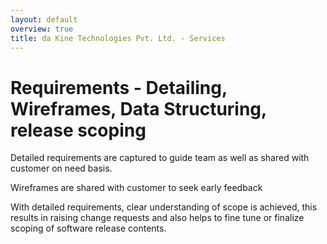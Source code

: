 ```yaml
---
layout: default
overview: true
title: da Kine Technologies Pvt. Ltd. - Services
---
```

# Requirements - Detailing, Wireframes, Data Structuring, release scoping
Detailed requirements are captured to guide team as well as shared with customer on need basis.

Wireframes are shared with customer to seek early feedback

With detailed requirements, clear understanding of scope is achieved, this results in raising change requests and also helps to fine tune or finalize scoping of software release contents.